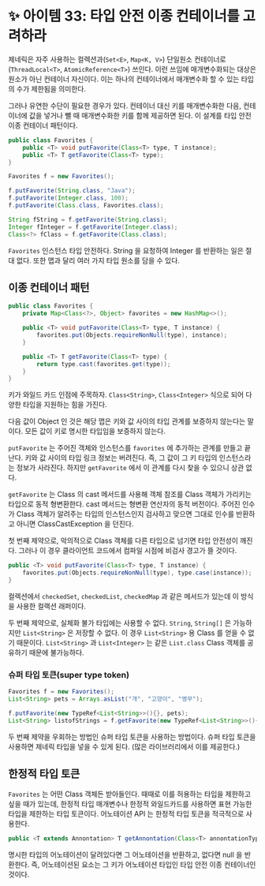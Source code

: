 # ✨ 아이템 33: 타입 안전 이종 컨테이너를 고려하라

제네릭은 자주 사용하는 컬렉션과(`Set<E>`, `Map<K, V>`) 단일원소 컨테이너로(`ThreadLocal<T>`, `AtomicReference<T>`) 쓰인다. 이런 쓰임에 매개변수화되는 대상은 원소가 아닌 컨테이너 자신이다. 이는 하나의 컨테이너에서 매개변수화 할 수 있는 타입의 수가 제한됨을 의미한다.

그러나 유연한 수단이 필요한 경우가 있다. 컨테이너 대신 키를 매개변수화한 다음, 컨테이너에 값을 넣거나 뺄 때 매개변수화한 키를 함께 제공하면 된다. 이 설계를 타입 안전 이종 컨테이너 패턴이다.

```java
public class Favorites {
    public <T> void putFavorite(Class<T> type, T instance);
    public <T> T getFavorite(Class<T> type);
}
```

```java
Favorites f = new Favorites();

f.putFavorite(String.class, "Java");
f.putFavorite(Integer.class, 100);
f.putFavorite(Class.class, Favorites.class);

String fString = f.getFavorite(String.class);
Integer fInteger = f.getFavorite(Integer.class);
Class<?> fClass = f.getFavorite(Class.class);
```

`Favorites` 인스턴스 타입 안전하다. String 을 요청하여 Integer 를 반환하는 일은 절대 없다. 또한 맵과 달리 여러 가지 타입 원소를 담을 수 있다.

## 이종 컨테이너 패턴

```java
public class Favorites {
    private Map<Class<?>, Object> favorites = new HashMap<>();

    public <T> void putFavorite(Class<T> type, T instance) {
        favorites.put(Objects.requireNonNull(type), instance);
    }

    public <T> T getFavorite(Class<T> type) {
        return type.cast(favorites.get(type));
    }
}
```

키가 와일드 카드 인점에 주목하자. `Class<String>`, `Class<Integer>` 식으로 되어 다양한 타입을 지원하는 힘을 가진다.

다음 값이 Object 인 것은 해당 맵은 키와 값 사이의 타입 관계를 보증하지 않는다는 말이다. 모든 값이 키로 명시한 타입임을 보증하지 않는다.

`putFavorite` 는 주어진 객체와 인스턴스를 `favorites` 에 추가하는 관계를 만들고 끝난다. 키와 값 사이의 타입 링크 정보는 버려진다. 즉, 그 값이 그 키 타입의 인스턴스라는 정보가 사라진다. 하지만 `getFavorite` 에서 이 관계를 다시 찾을 수 있으니 상관 없다.

`getFavorite` 는 Class 의 cast 메서드를 사용해 객체 참조를 Class 객체가 가리키는 타입으로 동적 형변환한다. cast 메서드는 형변환 연산자의 동적 버전이다. 주어진 인수가 Class 객체가 알려주는 타입의 인스턴스인지 검사하고 맞으면 그대로 인수를 반환하고 아니면 ClassCastException 을 던진다.

첫 번째 제약으로, 악의적으로 Class 객체를 다른 타입으로 넘기면 타입 안전성이 깨진다. 그러나 이 경우 클라이언트 코드에서 컴파일 시점에 비검사 경고가 뜰 것이다.

```java
public <T> void putFavorite(Class<T> type, T instance) {
    favorites.put(Objects.requireNonNull(type), type.case(instance));
}
```

컬렉션에서 `checkedSet`, `checkedList`, `checkedMap` 과 같은 메서드가 있는데 이 방식을 사용한 컬랙션 래퍼이다.

두 번째 제약으로, 실체화 불가 타입에는 사용할 수 없다. `String`, `String[]` 은 가능하지만 `List<String>` 은 저장할 수 없다. 이 경우 `List<String>` 용 Class 를 얻을 수 없기 때문이다. `List<String>` 과 `List<Integer>` 는 같은 `List.class` Class 객체를 공유하기 때문에 불가능하다.

### 슈퍼 타입 토큰(super type token)

```java
Favorites f = new Favorites();
List<String> pets = Arrays.asList("개", "고양이", "앵무");

f.putFavorite(new TypeRef<List<String>>(){}, pets);
List<String> listofStrings = f.getFavorite(new TypeRef<List<String>>(){});
```

두 번째 제약을 우회하는 방법인 슈퍼 타입 토큰을 사용하는 방법이다. 슈퍼 타입 토큰을 사용하면 제네릭 타입을 넣을 수 있게 된다. (많은 라이브러리에서 이를 제공한다.)

## 한정적 타입 토큰

`Favorites` 는 어떤 Class 객체든 받아들인다. 때때로 이를 허용하는 타입을 제한하고 싶을 때가 있는데, 한정적 타입 매개변수나 한정적 와일드카드를 사용하면 표현 가능한 타입을 제한하는 타입 토큰이다. 어노테이션 API 는 한정적 타입 토큰을 적극적으로 사용한다.

```java
public <T extends Annontation> T getAnnontation(Class<T> annontationType);
```

명시한 타입의 어노테이션이 달려있다면 그 어노테이션을 반환하고, 없다면 null 을 반환한다. 즉, 어노테이션된 요소는 그 키가 어노테이션 타입인 타입 안전 이종 컨테이너인 것이다.
